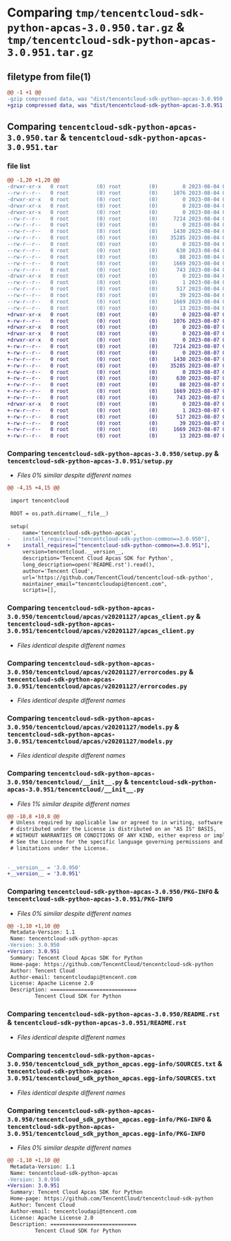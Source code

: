 # Comparing `tmp/tencentcloud-sdk-python-apcas-3.0.950.tar.gz` & `tmp/tencentcloud-sdk-python-apcas-3.0.951.tar.gz`

## filetype from file(1)

```diff
@@ -1 +1 @@
-gzip compressed data, was "dist/tencentcloud-sdk-python-apcas-3.0.950.tar", last modified: Fri Aug  4 00:18:51 2023, max compression
+gzip compressed data, was "dist/tencentcloud-sdk-python-apcas-3.0.951.tar", last modified: Mon Aug  7 00:18:36 2023, max compression
```

## Comparing `tencentcloud-sdk-python-apcas-3.0.950.tar` & `tencentcloud-sdk-python-apcas-3.0.951.tar`

### file list

```diff
@@ -1,20 +1,20 @@
-drwxr-xr-x   0 root         (0) root         (0)        0 2023-08-04 00:18:51.000000 tencentcloud-sdk-python-apcas-3.0.950/
--rw-r--r--   0 root         (0) root         (0)     1076 2023-08-04 00:18:51.000000 tencentcloud-sdk-python-apcas-3.0.950/setup.py
-drwxr-xr-x   0 root         (0) root         (0)        0 2023-08-04 00:18:51.000000 tencentcloud-sdk-python-apcas-3.0.950/tencentcloud/
-drwxr-xr-x   0 root         (0) root         (0)        0 2023-08-04 00:18:51.000000 tencentcloud-sdk-python-apcas-3.0.950/tencentcloud/apcas/
-drwxr-xr-x   0 root         (0) root         (0)        0 2023-08-04 00:18:51.000000 tencentcloud-sdk-python-apcas-3.0.950/tencentcloud/apcas/v20201127/
--rw-r--r--   0 root         (0) root         (0)     7214 2023-08-04 00:18:51.000000 tencentcloud-sdk-python-apcas-3.0.950/tencentcloud/apcas/v20201127/apcas_client.py
--rw-r--r--   0 root         (0) root         (0)        0 2023-08-04 00:18:51.000000 tencentcloud-sdk-python-apcas-3.0.950/tencentcloud/apcas/v20201127/__init__.py
--rw-r--r--   0 root         (0) root         (0)     1430 2023-08-04 00:18:51.000000 tencentcloud-sdk-python-apcas-3.0.950/tencentcloud/apcas/v20201127/errorcodes.py
--rw-r--r--   0 root         (0) root         (0)    35285 2023-08-04 00:18:51.000000 tencentcloud-sdk-python-apcas-3.0.950/tencentcloud/apcas/v20201127/models.py
--rw-r--r--   0 root         (0) root         (0)        0 2023-08-04 00:18:51.000000 tencentcloud-sdk-python-apcas-3.0.950/tencentcloud/apcas/__init__.py
--rw-r--r--   0 root         (0) root         (0)      630 2023-08-04 00:18:51.000000 tencentcloud-sdk-python-apcas-3.0.950/tencentcloud/__init__.py
--rw-r--r--   0 root         (0) root         (0)       88 2023-08-04 00:18:51.000000 tencentcloud-sdk-python-apcas-3.0.950/setup.cfg
--rw-r--r--   0 root         (0) root         (0)     1669 2023-08-04 00:18:51.000000 tencentcloud-sdk-python-apcas-3.0.950/PKG-INFO
--rw-r--r--   0 root         (0) root         (0)      743 2023-08-04 00:18:51.000000 tencentcloud-sdk-python-apcas-3.0.950/README.rst
-drwxr-xr-x   0 root         (0) root         (0)        0 2023-08-04 00:18:51.000000 tencentcloud-sdk-python-apcas-3.0.950/tencentcloud_sdk_python_apcas.egg-info/
--rw-r--r--   0 root         (0) root         (0)        1 2023-08-04 00:18:51.000000 tencentcloud-sdk-python-apcas-3.0.950/tencentcloud_sdk_python_apcas.egg-info/dependency_links.txt
--rw-r--r--   0 root         (0) root         (0)      517 2023-08-04 00:18:51.000000 tencentcloud-sdk-python-apcas-3.0.950/tencentcloud_sdk_python_apcas.egg-info/SOURCES.txt
--rw-r--r--   0 root         (0) root         (0)       39 2023-08-04 00:18:51.000000 tencentcloud-sdk-python-apcas-3.0.950/tencentcloud_sdk_python_apcas.egg-info/requires.txt
--rw-r--r--   0 root         (0) root         (0)     1669 2023-08-04 00:18:51.000000 tencentcloud-sdk-python-apcas-3.0.950/tencentcloud_sdk_python_apcas.egg-info/PKG-INFO
--rw-r--r--   0 root         (0) root         (0)       13 2023-08-04 00:18:51.000000 tencentcloud-sdk-python-apcas-3.0.950/tencentcloud_sdk_python_apcas.egg-info/top_level.txt
+drwxr-xr-x   0 root         (0) root         (0)        0 2023-08-07 00:18:36.000000 tencentcloud-sdk-python-apcas-3.0.951/
+-rw-r--r--   0 root         (0) root         (0)     1076 2023-08-07 00:18:36.000000 tencentcloud-sdk-python-apcas-3.0.951/setup.py
+drwxr-xr-x   0 root         (0) root         (0)        0 2023-08-07 00:18:36.000000 tencentcloud-sdk-python-apcas-3.0.951/tencentcloud/
+drwxr-xr-x   0 root         (0) root         (0)        0 2023-08-07 00:18:36.000000 tencentcloud-sdk-python-apcas-3.0.951/tencentcloud/apcas/
+drwxr-xr-x   0 root         (0) root         (0)        0 2023-08-07 00:18:36.000000 tencentcloud-sdk-python-apcas-3.0.951/tencentcloud/apcas/v20201127/
+-rw-r--r--   0 root         (0) root         (0)     7214 2023-08-07 00:18:36.000000 tencentcloud-sdk-python-apcas-3.0.951/tencentcloud/apcas/v20201127/apcas_client.py
+-rw-r--r--   0 root         (0) root         (0)        0 2023-08-07 00:18:36.000000 tencentcloud-sdk-python-apcas-3.0.951/tencentcloud/apcas/v20201127/__init__.py
+-rw-r--r--   0 root         (0) root         (0)     1430 2023-08-07 00:18:36.000000 tencentcloud-sdk-python-apcas-3.0.951/tencentcloud/apcas/v20201127/errorcodes.py
+-rw-r--r--   0 root         (0) root         (0)    35285 2023-08-07 00:18:36.000000 tencentcloud-sdk-python-apcas-3.0.951/tencentcloud/apcas/v20201127/models.py
+-rw-r--r--   0 root         (0) root         (0)        0 2023-08-07 00:18:36.000000 tencentcloud-sdk-python-apcas-3.0.951/tencentcloud/apcas/__init__.py
+-rw-r--r--   0 root         (0) root         (0)      630 2023-08-07 00:18:36.000000 tencentcloud-sdk-python-apcas-3.0.951/tencentcloud/__init__.py
+-rw-r--r--   0 root         (0) root         (0)       88 2023-08-07 00:18:36.000000 tencentcloud-sdk-python-apcas-3.0.951/setup.cfg
+-rw-r--r--   0 root         (0) root         (0)     1669 2023-08-07 00:18:36.000000 tencentcloud-sdk-python-apcas-3.0.951/PKG-INFO
+-rw-r--r--   0 root         (0) root         (0)      743 2023-08-07 00:18:36.000000 tencentcloud-sdk-python-apcas-3.0.951/README.rst
+drwxr-xr-x   0 root         (0) root         (0)        0 2023-08-07 00:18:36.000000 tencentcloud-sdk-python-apcas-3.0.951/tencentcloud_sdk_python_apcas.egg-info/
+-rw-r--r--   0 root         (0) root         (0)        1 2023-08-07 00:18:36.000000 tencentcloud-sdk-python-apcas-3.0.951/tencentcloud_sdk_python_apcas.egg-info/dependency_links.txt
+-rw-r--r--   0 root         (0) root         (0)      517 2023-08-07 00:18:36.000000 tencentcloud-sdk-python-apcas-3.0.951/tencentcloud_sdk_python_apcas.egg-info/SOURCES.txt
+-rw-r--r--   0 root         (0) root         (0)       39 2023-08-07 00:18:36.000000 tencentcloud-sdk-python-apcas-3.0.951/tencentcloud_sdk_python_apcas.egg-info/requires.txt
+-rw-r--r--   0 root         (0) root         (0)     1669 2023-08-07 00:18:36.000000 tencentcloud-sdk-python-apcas-3.0.951/tencentcloud_sdk_python_apcas.egg-info/PKG-INFO
+-rw-r--r--   0 root         (0) root         (0)       13 2023-08-07 00:18:36.000000 tencentcloud-sdk-python-apcas-3.0.951/tencentcloud_sdk_python_apcas.egg-info/top_level.txt
```

### Comparing `tencentcloud-sdk-python-apcas-3.0.950/setup.py` & `tencentcloud-sdk-python-apcas-3.0.951/setup.py`

 * *Files 0% similar despite different names*

```diff
@@ -4,15 +4,15 @@
 
 import tencentcloud
 
 ROOT = os.path.dirname(__file__)
 
 setup(
     name='tencentcloud-sdk-python-apcas',
-    install_requires=["tencentcloud-sdk-python-common==3.0.950"],
+    install_requires=["tencentcloud-sdk-python-common==3.0.951"],
     version=tencentcloud.__version__,
     description='Tencent Cloud Apcas SDK for Python',
     long_description=open('README.rst').read(),
     author='Tencent Cloud',
     url='https://github.com/TencentCloud/tencentcloud-sdk-python',
     maintainer_email="tencentcloudapi@tencent.com",
     scripts=[],
```

### Comparing `tencentcloud-sdk-python-apcas-3.0.950/tencentcloud/apcas/v20201127/apcas_client.py` & `tencentcloud-sdk-python-apcas-3.0.951/tencentcloud/apcas/v20201127/apcas_client.py`

 * *Files identical despite different names*

### Comparing `tencentcloud-sdk-python-apcas-3.0.950/tencentcloud/apcas/v20201127/errorcodes.py` & `tencentcloud-sdk-python-apcas-3.0.951/tencentcloud/apcas/v20201127/errorcodes.py`

 * *Files identical despite different names*

### Comparing `tencentcloud-sdk-python-apcas-3.0.950/tencentcloud/apcas/v20201127/models.py` & `tencentcloud-sdk-python-apcas-3.0.951/tencentcloud/apcas/v20201127/models.py`

 * *Files identical despite different names*

### Comparing `tencentcloud-sdk-python-apcas-3.0.950/tencentcloud/__init__.py` & `tencentcloud-sdk-python-apcas-3.0.951/tencentcloud/__init__.py`

 * *Files 1% similar despite different names*

```diff
@@ -10,8 +10,8 @@
 # Unless required by applicable law or agreed to in writing, software
 # distributed under the License is distributed on an "AS IS" BASIS,
 # WITHOUT WARRANTIES OR CONDITIONS OF ANY KIND, either express or implied.
 # See the License for the specific language governing permissions and
 # limitations under the License.
 
 
-__version__ = '3.0.950'
+__version__ = '3.0.951'
```

### Comparing `tencentcloud-sdk-python-apcas-3.0.950/PKG-INFO` & `tencentcloud-sdk-python-apcas-3.0.951/PKG-INFO`

 * *Files 0% similar despite different names*

```diff
@@ -1,10 +1,10 @@
 Metadata-Version: 1.1
 Name: tencentcloud-sdk-python-apcas
-Version: 3.0.950
+Version: 3.0.951
 Summary: Tencent Cloud Apcas SDK for Python
 Home-page: https://github.com/TencentCloud/tencentcloud-sdk-python
 Author: Tencent Cloud
 Author-email: tencentcloudapi@tencent.com
 License: Apache License 2.0
 Description: ============================
         Tencent Cloud SDK for Python
```

### Comparing `tencentcloud-sdk-python-apcas-3.0.950/README.rst` & `tencentcloud-sdk-python-apcas-3.0.951/README.rst`

 * *Files identical despite different names*

### Comparing `tencentcloud-sdk-python-apcas-3.0.950/tencentcloud_sdk_python_apcas.egg-info/SOURCES.txt` & `tencentcloud-sdk-python-apcas-3.0.951/tencentcloud_sdk_python_apcas.egg-info/SOURCES.txt`

 * *Files identical despite different names*

### Comparing `tencentcloud-sdk-python-apcas-3.0.950/tencentcloud_sdk_python_apcas.egg-info/PKG-INFO` & `tencentcloud-sdk-python-apcas-3.0.951/tencentcloud_sdk_python_apcas.egg-info/PKG-INFO`

 * *Files 0% similar despite different names*

```diff
@@ -1,10 +1,10 @@
 Metadata-Version: 1.1
 Name: tencentcloud-sdk-python-apcas
-Version: 3.0.950
+Version: 3.0.951
 Summary: Tencent Cloud Apcas SDK for Python
 Home-page: https://github.com/TencentCloud/tencentcloud-sdk-python
 Author: Tencent Cloud
 Author-email: tencentcloudapi@tencent.com
 License: Apache License 2.0
 Description: ============================
         Tencent Cloud SDK for Python
```

